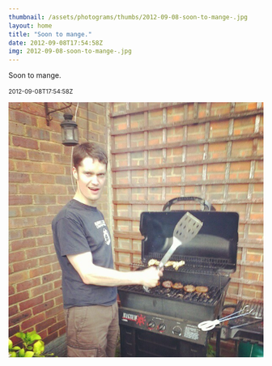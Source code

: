 ```yaml
---
thumbnail: /assets/photograms/thumbs/2012-09-08-soon-to-mange-.jpg
layout: home
title: "Soon to mange."
date: 2012-09-08T17:54:58Z
img: 2012-09-08-soon-to-mange-.jpg
---
```


Soon to mange.

<small>2012-09-08T17:54:58Z</small>

![Soon to mange.](2012-09-08-soon-to-mange-.jpg)
